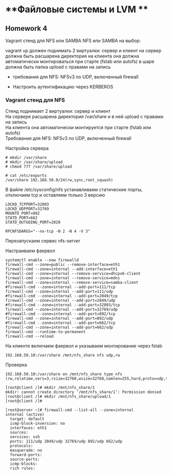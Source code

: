 # **Файловые системы и LVM **

## **Homework 4**

Vagrant стенд для NFS или SAMBA
NFS или SAMBA на выбор:

vagrant up должен поднимать 2 виртуалки: сервер и клиент
на сервер должна быть расшарена директория
на клиента она должна автоматически монтироваться при старте (fstab или autofs)
в шаре должна быть папка upload с правами на запись
- требования для NFS: NFSv3 по UDP, включенный firewall

* Настроить аутентификацию через KERBEROS

### Vagrant стенд для NFS

Стенд поднимает 2 виртуалки: сервер и клиент  
На сервере расшарена директория /var/share и в ней upload с правами на запись  
На клиента она автоматически монтируется при старте (fstab или autofs)  
Требования для NFS: NFSv3 по UDP, включенный firewall

Настройка сервера
```
# mkdir /var/share
# mkdir /var/share/upload
# chmod 777 /var/share/upload

# cat /etc/exports
/var/share 192.168.50.0/24(rw,sync,root_squash)
```

В файле /etc/sysconfig/nfs устанавливаем статические порты, отключаем tcp и оставляем только 3 версию
```
LOCKD_TCPPORT=32803
LOCKD_UDPPORT=32769
MOUNTD_PORT=892
STATD_PORT=662
STATD_OUTGOING_PORT=2020

RPCNFSDARGS="--no-tcp -N 2 -N 4 -V 3"

```
Перезапускаем сервис nfs-server

Настраиваем фаервол
```
systemctl enable --now firewalld
firewall-cmd --zone=public --remove-interface=eth1
firewall-cmd --zone=internal --add-interface=eth1
firewall-cmd --zone=internal --remove-service=dhcpv6-client
firewall-cmd --zone=internal --remove-service=mdns
firewall-cmd --zone=internal --remove-service=samba-client
#firewall-cmd --zone=internal --add-port=111/tcp
firewall-cmd --zone=internal --add-port=111/udp
#firewall-cmd --zone=internal --add-port=2049/tcp
firewall-cmd --zone=internal --add-port=2049/udp
#firewall-cmd --zone=internal --add-port=32803/tcp
firewall-cmd --zone=internal --add-port=32769/udp
#firewall-cmd --zone=internal --add-port=892/tcp
firewall-cmd --zone=internal --add-port=892/udp
#firewall-cmd --zone=internal --add-port=662/tcp
firewall-cmd --zone=internal --add-port=662/udp
firewall-cmd --runtime-to-permanent
firewall-cmd --reload
```
На клиенте включаем фаервол и указываем монтирование через fstab
```
192.168.50.10:/var/share /mnt/nfs_share nfs udp,rw
```
Проверка
```
192.168.50.10:/var/share on /mnt/nfs_share type nfs (rw,relatime,vers=3,rsize=32768,wsize=32768,namlen=255,hard,proto=udp,timeo=11,retrans=3,sec=sys,mountaddr=192.168.50.10,mountvers=3,mountport=892,mountproto=udp,local_lock=none,addr=192.168.50.10)

[root@client /]# mkdir /mnt/nfs_share/1
mkdir: cannot create directory ‘/mnt/nfs_share/1’: Permission denied
[root@client /]# mkdir /mnt/nfs_share/upload/1
[root@client /]#

[root@server ~]# firewall-cmd --list-all --zone=internal
internal (active)
  target: default
  icmp-block-inversion: no
  interfaces: eth1
  sources:
  services: ssh
  ports: 111/udp 2049/udp 32769/udp 892/udp 662/udp
  protocols:
  masquerade: no
  forward-ports:
  source-ports:
  icmp-blocks:
  rich rules:
```